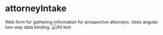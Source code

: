 # attorneyIntake
Web form for gathering information for prospective attorneys.  Uses angular two-way data binding.
![Alt text](/app/images/attnyIntake.png?raw=true "Add Entities Form")